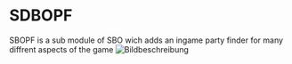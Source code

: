# SDBOPF
SBOPF is a sub module of SBO wich adds an ingame party finder for many diffrent aspects of the game
![Bildbeschreibung](https://i.imgur.com/u0Dtyb7.png)
